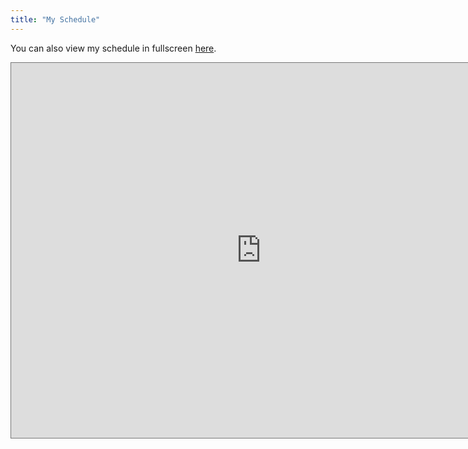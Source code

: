 ```yaml
---
title: "My Schedule"
---
```

You can also view my schedule in fullscreen [here](https://calendar.google.com/calendar/embed?height=600&wkst=2&ctz=America%2FLos_Angeles&showPrint=0&mode=WEEK&src=eHVzaGlAdWNzZC5lZHU&color=%23039BE5).
<iframe src="https://calendar.google.com/calendar/embed?height=600&wkst=2&ctz=America%2FLos_Angeles&showPrint=0&mode=WEEK&src=eHVzaGlAdWNzZC5lZHU&color=%23039BE5" style="border:solid 1px #777" width="800" height="600" frameborder="0" scrolling="no"></iframe>